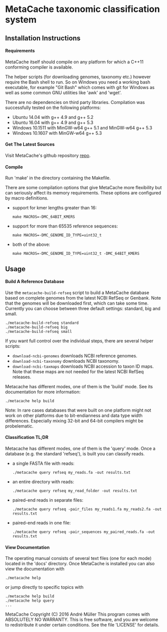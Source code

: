 # MetaCache taxonomic classification system

## Installation Instructions

#### Requirements
MetaCache itself should compile on any platform for which a C++11 conforming compiler is available.

The helper scripts (for downloading genomes, taxonomy etc.) however require the Bash shell to run. So on Windows you need a working bash executable, for example "Git Bash" which comes with git for Windows as well as some common GNU utilities like 'awk' and 'wget'.

There are no dependencies on third party libraries.
Compilation was successfully tested on the following platforms:
- Ubuntu 14.04 with g++ 4.9 and g++ 5.2
- Ubuntu 16.04 with g++ 4.9 and g++ 5.3
- Windows 10.1511 with MinGW-w64 g++ 5.1 and MinGW-w64 g++ 5.3
- Windows 10.1607 with MinGW-w64 g++ 5.3


#### Get The Latest Sources
Visit MetaCache's github repository [repo].


#### Compile
Run 'make' in the directory containing the Makefile.

There are some compilation options that give MetaCache more flexibility but can seriously  affect its memory requirements. These options are configured by macro definitions.

* support for kmer lengths greater than 16:
  ```
  make MACROS=-DMC_64BIT_KMERS
  ```

* support for more than 65535 reference sequences:
  ```
  make MACROS=-DMC_GENOME_ID_TYPE=uint32_t
  ```

* both of the above:
  ```
  make MACROS=-DMC_GENOME_ID_TYPE=uint32_t -DMC_64BIT_KMERS
  ```


## Usage
   
#### Build A Reference Database
Use the ```metacache-build-refseq``` script to build a MetaCache database based on complete genomes from the latest NCBI RefSeq or Genbank. Note that the genomes will be downloaded first, which can take some time.
Currently you can choose between three default settings: standard, big and small.
```
./metacache-build-refseq standard
./metacache-build-refseq big
./metacache-build-refseq small
```

If you want full control over the individual steps, there are several helper scripts:
* ```download-ncbi-genomes``` downloads NCBI reference genomes.
* ```download-ncbi-taxonomy``` downloads NCBI taxonomy.
* ```download-ncbi-taxmaps``` downloads NCBI accession to taxon ID maps. Note that these maps are not needed for the latest NCBI RefSeq releases.

Metacache has different modes, one of them is the 'build' mode.
See its documentation for more information:
```
./metacache help build
```

Note: In rare cases databases that were built on one platform might not work on other platforms due to bit-endianness and data type width differences. Especially mixing 32-bit and 64-bit compilers might be probelematic.


#### Classification TL;DR 
Metacache has different modes, one of them is the 'query' mode. Once a database (e.g. the standard 'refseq'), is built you can classify reads.
* a single FASTA file with reads:
  ```
  ./metacache query refseq my_reads.fa -out results.txt
  ```
* an entire directory with reads:
  ```
  ./metacache query refseq my_read_folder -out results.txt
  ```
* paired-end reads in separate files:
  ```
  ./metacache query refseq -pair_files my_reads1.fa my_reads2.fa -out results.txt
  ```
* paired-end reads in one file:
  ```
  ./metacache query refseq -pair_sequences my_paired_reads.fa -out results.txt
  ```

#### View Documentation
The operating manual consists of several text files (one for each mode) located in the 'docs' directory.
Once MetaCache is installed you can also view the documentation with 
```
./metacache help
```
or jump directly to specific topics with
```
./metacache help build
./metacache help query
...
```

MetaCache  Copyright (C) 2016  André Müller
This program comes with ABSOLUTELY NO WARRANTY.
This is free software, and you are welcome to redistribute it under certain conditions. See the file 'LICENSE' for details.

[repo]: https://github.com/muellan/metacache

